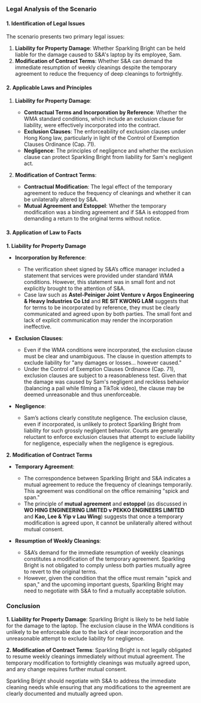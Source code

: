 ### Legal Analysis of the Scenario

#### 1. Identification of Legal Issues

The scenario presents two primary legal issues:
1. **Liability for Property Damage**: Whether Sparkling Bright can be held liable for the damage caused to S&A's laptop by its employee, Sam.
2. **Modification of Contract Terms**: Whether S&A can demand the immediate resumption of weekly cleanings despite the temporary agreement to reduce the frequency of deep cleanings to fortnightly.

#### 2. Applicable Laws and Principles

1. **Liability for Property Damage**:
   - **Contractual Terms and Incorporation by Reference**: Whether the WMA standard conditions, which include an exclusion clause for liability, were effectively incorporated into the contract.
   - **Exclusion Clauses**: The enforceability of exclusion clauses under Hong Kong law, particularly in light of the Control of Exemption Clauses Ordinance (Cap. 71).
   - **Negligence**: The principles of negligence and whether the exclusion clause can protect Sparkling Bright from liability for Sam's negligent act.

2. **Modification of Contract Terms**:
   - **Contractual Modification**: The legal effect of the temporary agreement to reduce the frequency of cleanings and whether it can be unilaterally altered by S&A.
   - **Mutual Agreement and Estoppel**: Whether the temporary modification was a binding agreement and if S&A is estopped from demanding a return to the original terms without notice.

#### 3. Application of Law to Facts

**1. Liability for Property Damage**

- **Incorporation by Reference**:
  - The verification sheet signed by S&A’s office manager included a statement that services were provided under standard WMA conditions. However, this statement was in small font and not explicitly brought to the attention of S&A.
  - Case law such as **Astel-Peiniger Joint Venture v Argos Engineering & Heavy Industries Co Ltd** and **RE SIT KWONG LAM** suggests that for terms to be incorporated by reference, they must be clearly communicated and agreed upon by both parties. The small font and lack of explicit communication may render the incorporation ineffective.

- **Exclusion Clauses**:
  - Even if the WMA conditions were incorporated, the exclusion clause must be clear and unambiguous. The clause in question attempts to exclude liability for "any damages or losses... however caused."
  - Under the Control of Exemption Clauses Ordinance (Cap. 71), exclusion clauses are subject to a reasonableness test. Given that the damage was caused by Sam's negligent and reckless behavior (balancing a pail while filming a TikTok video), the clause may be deemed unreasonable and thus unenforceable.

- **Negligence**:
  - Sam’s actions clearly constitute negligence. The exclusion clause, even if incorporated, is unlikely to protect Sparkling Bright from liability for such grossly negligent behavior. Courts are generally reluctant to enforce exclusion clauses that attempt to exclude liability for negligence, especially when the negligence is egregious.

**2. Modification of Contract Terms**

- **Temporary Agreement**:
  - The correspondence between Sparkling Bright and S&A indicates a mutual agreement to reduce the frequency of cleanings temporarily. This agreement was conditional on the office remaining "spick and span."
  - The principle of **mutual agreement** and **estoppel** (as discussed in **WO HING ENGINEERING LIMITED v PEKKO ENGINEERS LIMITED** and **Kao, Lee & Yip v Lau Wing**) suggests that once a temporary modification is agreed upon, it cannot be unilaterally altered without mutual consent.

- **Resumption of Weekly Cleanings**:
  - S&A’s demand for the immediate resumption of weekly cleanings constitutes a modification of the temporary agreement. Sparkling Bright is not obligated to comply unless both parties mutually agree to revert to the original terms.
  - However, given the condition that the office must remain "spick and span," and the upcoming important guests, Sparkling Bright may need to negotiate with S&A to find a mutually acceptable solution.

### Conclusion

**1. Liability for Property Damage**:
Sparkling Bright is likely to be held liable for the damage to the laptop. The exclusion clause in the WMA conditions is unlikely to be enforceable due to the lack of clear incorporation and the unreasonable attempt to exclude liability for negligence.

**2. Modification of Contract Terms**:
Sparkling Bright is not legally obligated to resume weekly cleanings immediately without mutual agreement. The temporary modification to fortnightly cleanings was mutually agreed upon, and any change requires further mutual consent.

Sparkling Bright should negotiate with S&A to address the immediate cleaning needs while ensuring that any modifications to the agreement are clearly documented and mutually agreed upon.